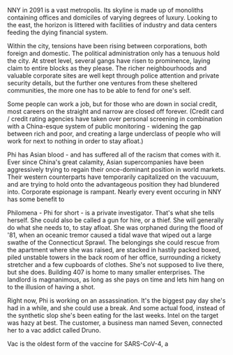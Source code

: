 NNY in 2091 is a vast metropolis. Its skyline is made up of monoliths containing offices and domiciles of varying degrees of luxury. Looking to the east, the horizon is littered with facilities of industry and data centers feeding the dying financial system. 

Within the city, tensions have been rising between corporations, both foreign and domestic. The political administration only has a tenuous hold the city. At street level, several gangs have risen to prominence, laying claim to entire blocks as they please. The richer neighbourhoods and valuable corporate sites are well kept through police attention and private security details, but the further one ventures from these sheltered communities, the more one has to be able to fend for one's self. 

Some people can work a job, but for those who are down in social credit, most careers on the straight and narrow are closed off forever. (Credit card / credit rating agencies have taken over personal screening in combination with a China-esque system of public monitoring - widening the gap between rich and poor, and creating a large underclass of people who will work for next to nothing in order to stay afloat.)

Phi has Asian blood - and has suffered all of the racism that comes with it. Ever since China's great calamity, Asian supercompanies have been aggressively trying to regain their once-dominant position in world markets. Their western counterparts have temporarily capitalized on the vacuuum, and are trying to hold onto the advantageous position they had blundered into. Corporate espionage is rampant. Nearly every event occuring in NNY has some benefit to 

Philomena - Phi for short - is a private investigator. That's what she tells herself. She could also be called a gun for hire, or a thief. She will generally do what she needs to, to stay afloat. She was orphaned during the flood of '81, when an oceanic tremor caused a tidal wave that wiped out a large swathe of the Connecticut Sprawl. The belongings she could rescue from the apartment where she was raised, are stacked in hastily packed boxed, piled unstable towers in the back room of her office, surrounding a rickety stretcher and a few cupboards of clothes. She's not supposed to live there, but she does. Building 407 is home to many smaller enterprises. The landlord is magnanimous, as long as she pays on time and lets him hang on to the illusion of having a shot. 

Right now, Phi is working on an assassination. It's the biggest pay day she's had in a while, and she could use a break. And some actual food, instead of the synthetic slop she's been eating for the last weeks. Intel on the target was hazy at best. The customer, a business man named Seven, connected her to a vac addict called Druno. 

Vac is the oldest form of the vaccine for SARS-CoV-4, a 


